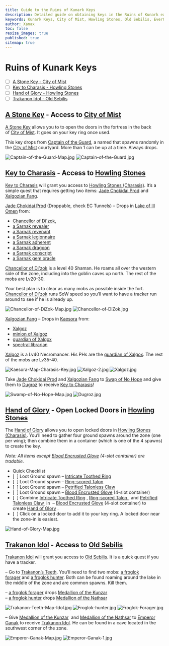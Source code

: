```yaml
---
title: Guide to the Ruins of Kunark Keys
description: Detailed guide on obtaining keys in the Ruins of Kunark expansion, including locations, NPCs, and quest items.
keywords: Kunark Keys, City of Mist, Howling Stones, Old Sebilis, EverQuest
author: Xanax
toc: false
resize_images: true
published: true
sitemap: true
---
```


# Ruins of Kunark Keys

- [ ] [A Stone Key - City of Mist](#a-stone-key---city-of-mist)
- [ ] [Key to Charasis - Howling Stones](#key-to-charasis---howling-stones)
- [ ] [Hand of Glory - Howling Stones](#hand-of-glory---howling-stones)
- [ ] [Trakanon Idol - Old Sebilis](#trakanon-idol---old-sebilis)

## [A Stone Key](https://www.pqdi.cc/item/12961) - Access to [City of Mist](https://www.pqdi.cc/zone/90)

[A Stone Key](https://www.pqdi.cc/item/12961) allows you to to open the doors in the fortress in the back of [City of Mist](https://www.pqdi.cc/zone/90). It goes on your key ring once used.

This key drops from [Captain of the Guard](https://www.pqdi.cc/npc/90001), a named that spawns randomly in the [City of Mist](https://www.pqdi.cc/zone/90) courtyard. More than 1 can be up at a time. Always drops.

![Captain-of-the-Guard-Map.jpg](/assets/images/kunarkkey/Captain-of-the-Guard-Map.jpg)
![Captain-of-the-Guard.jpg](/assets/images/kunarkkey/Captain-of-the-Guard.jpg)

## [Key to Charasis](https://www.pqdi.cc/item/20600) - Access to [Howling Stones](https://www.pqdi.cc/zone/105)

[Key to Charasis](https://www.pqdi.cc/item/20600) will grant you access to [Howling Stones (Charasis)](https://www.pqdi.cc/zone/105). It’s a simple quest that requires getting two items: [Jade Chokidai Prod](https://www.pqdi.cc/item/7256) and [Xalgozian Fang](https://www.pqdi.cc/item/7236).

[Jade Chokidai Prod](https://www.pqdi.cc/item/7256) (Droppable, check EC Tunnels) – Drops in [Lake of Ill Omen](https://www.pqdi.cc/zone/85) from:

- [Chancellor of Di'zok](https://www.pqdi.cc/npc/85062),
- [a Sarnak revealer](https://www.pqdi.cc/npc/85184)
- [a Sarnak revenant](https://www.pqdi.cc/npc/85164)
- [a Sarnak legionnaire](https://www.pqdi.cc/npc/85087)
- [a Sarnak adherent](https://www.pqdi.cc/npc/85116)
- [a Sarnak dragoon](https://www.pqdi.cc/npc/85099)
- [a Sarnak conscript](https://www.pqdi.cc/npc/85172)
- [a Sarnak gem oracle](https://www.pqdi.cc/npc/85038)

[Chancellor of Di'zok](https://www.pqdi.cc/npc/85062) is a level 40 Shaman. He roams all over the western side of the zone, including into the goblin caves up north. The rest of the mobs are Lv20-30.

Your best plan is to clear as many mobs as possible inside the fort. [Chancellor of Di'zok](https://www.pqdi.cc/npc/85062) runs SoW speed so you’ll want to have a tracker run around to see if he is already up.

![Chancellor-of-DiZok-Map.jpg](/assets/images/kunarkkey/Chancellor-of-DiZok-Map.jpg)
![Chancellor-of-DiZok.jpg](/assets/images/kunarkkey/Chancellor-of-DiZok.jpg)

[Xalgozian Fang](https://www.pqdi.cc/item/7236) – Drops in [Kaesora](https://www.pqdi.cc/zone/88) from:

- [Xalgoz](https://www.pqdi.cc/npc/88010)
- [minion of Xalgoz](https://www.pqdi.cc/npc/88120)
- [guardian of Xalgox](https://www.pqdi.cc/npc/88123)
- [spectral librarian](https://www.pqdi.cc/npc/88000)

[Xalgoz](https://www.pqdi.cc/npc/88010) is a Lv40 Necromancer. His PHs are the [guardian of Xalgox](https://www.pqdi.cc/npc/88123). The rest of the mobs are Lv35-40.

![Kaesora-Map-Charasis-Key.jpg](/assets/images/kunarkkey/Kaesora-Map-Charasis-Key.jpg)
![Xalgoz-2.jpg](/assets/images/kunarkkey/Xalgoz-2.jpg)
![Xalgoz.jpg](/assets/images/kunarkkey/Xalgoz.jpg)

Take [Jade Chokidai Prod](https://www.pqdi.cc/item/7256) and [Xalgozian Fang](https://www.pqdi.cc/item/7236) to [Swap of No Hope](https://www.pqdi.cc/zone/83) and give them to [Dugroz](https://www.pqdi.cc/npc/83149) to receive [Key to Charasis](https://www.pqdi.cc/item/20600)!

![Swamp-of-No-Hope-Map.jpg](/assets/images/kunarkkey/Swamp-of-No-Hope-Map.jpg)
![Dugroz.jpg](/assets/images/kunarkkey/Dugroz.jpg)

## [Hand of Glory](https://www.pqdi.cc/item/17274) - Open Locked Doors in [Howling Stones](https://www.pqdi.cc/zone/105)

The [Hand of Glory](https://www.pqdi.cc/item/17274) allows you to open locked doors in [Howling Stones (Charasis)](https://www.pqdi.cc/zone/105). You’ll need to gather four ground spawns around the zone (one per wing); then combine them in a container (which is one of the 4 spawns) to create the key.

_Note: All items except [Blood Encrusted Glove](https://www.pqdi.cc/item/17751) (4-slot container) are tradable._

- Quick Checklist
- [  ] Loot Ground spawn – [Intricate Toothed Ring](https://www.pqdi.cc/item/20523)
- [  ] Loot Ground spawn – [Ring-scored Talon ](https://www.pqdi.cc/item/20521)
- [  ] Loot Ground spawn – [Petrified Talonless Claw ](https://www.pqdi.cc/item/20522)
- [  ] Loot Ground spawn – [Blood Encrusted Glove](https://www.pqdi.cc/item/17751) (4-slot container)
- [  ] Combine [Intricate Toothed Ring](https://www.pqdi.cc/item/20523) , [Ring-scored Talon ](https://www.pqdi.cc/item/20521) , and [Petrified Talonless Claw ](https://www.pqdi.cc/item/20522) in  – [Blood Encrusted Glove](https://www.pqdi.cc/item/17751) (4-slot container) to create [Hand of Glory](https://www.pqdi.cc/item/17274) .
- [  ] Click on a locked door to add it to your key ring. A locked door near the zone-in is easiest.

![Hand-of-Glory-Map.jpg](/assets/images/kunarkkey/Hand-of-Glory-Map.jpg)

## [Trakanon Idol](https://www.pqdi.cc/item/20883) - Access to [Old Sebilis](https://www.pqdi.cc/zone/89)

[Trakanon Idol](https://www.pqdi.cc/item/20883) will grant you access to [Old Sebilis](https://www.pqdi.cc/zone/89). It is a quick quest if you have a tracker.

– Go to [Trakanon’s Teeth](https://www.pqdi.cc/zone/95). You’ll need to find two mobs: [a froglok forager](https://www.pqdi.cc/npc/95004) and [a froglok hunter](https://www.pqdi.cc/npc/95000). Both can be found roaming around the lake in the middle of the zone and are common spawns. Kill them.

– [a froglok forager](https://www.pqdi.cc/npc/95004) drops [Medallion of the Kunzar](https://www.pqdi.cc/item/19951)  
– [a froglok hunter](https://www.pqdi.cc/npc/95000) drops [Medallion of the Nathsar](https://www.pqdi.cc/item/19952)

![Trakanon-Teeth-Map-Idol.jpg](/assets/images/kunarkkey/Trakanon-Teeth-Map-Idol.jpg)
![Froglok-hunter.jpg](/assets/images/kunarkkey/Froglok-hunter.jpg)
![Froglok-Forager.jpg](/assets/images/kunarkkey/Froglok-Forager.jpg)

– Give [Medallion of the Kunzar](https://www.pqdi.cc/item/19951)  and [Medallion of the Nathsar](https://www.pqdi.cc/item/19952) to [Emperor Ganak](https://www.pqdi.cc/npc/95034) to receive [Trakanon Idol](https://www.pqdi.cc/item/20883). He can be found in a cave located in the southwest corner of the zone.

![Emperor-Ganak-Map.jpg](/assets/images/kunarkkey/Emperor-Ganak-Map.jpg)
![Emperor-Ganak-1.jpg](/assets/images/kunarkkey/Emperor-Ganak-1.jpg)
